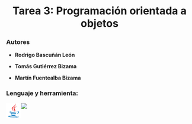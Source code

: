 <h1 align="center">Tarea 3: Programación orientada a objetos</h1>

<h3 align="left">Autores</h3>
<p align="left">
</p>

- **Rodrigo Bascuñán León**

- **Tomás Gutiérrez Bizama**

- **Martín Fuentealba Bizama**
<h3 align="left">Lenguaje y herramienta:</h3>
<p align="left"> <a href="https://www.java.com" target="_blank" rel="noreferrer"> <img src="https://raw.githubusercontent.com/devicons/devicon/master/icons/java/java-original.svg" alt="java" width="40" 
<p align="left"> <a href="https://git-scm.com/" target="_blank" rel="noreferrer"> <img src="https://www.vectorlogo.zone/logos/git-scm/git-scm-icon.svg"height="40"/> </a> </p>
